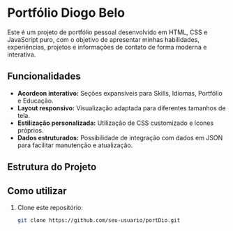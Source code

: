 # Portfólio Diogo Belo

Este é um projeto de portfólio pessoal desenvolvido em HTML, CSS e JavaScript puro, com o objetivo de apresentar minhas habilidades, experiências, projetos e informações de contato de forma moderna e interativa.

## Funcionalidades

- **Acordeon interativo:** Seções expansíveis para Skills, Idiomas, Portfólio e Educação.
- **Layout responsivo:** Visualização adaptada para diferentes tamanhos de tela.
- **Estilização personalizada:** Utilização de CSS customizado e ícones próprios.
- **Dados estruturados:** Possibilidade de integração com dados em JSON para facilitar manutenção e atualização.

## Estrutura do Projeto


## Como utilizar

1. Clone este repositório:
   ```sh
   git clone https://github.com/seu-usuario/portDio.git